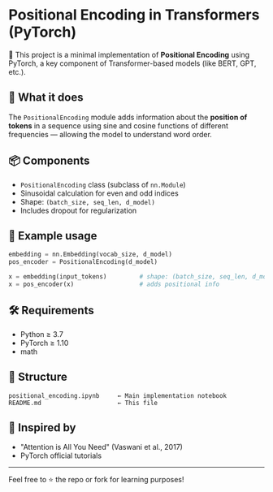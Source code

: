 # Positional Encoding in Transformers (PyTorch)

🚀 This project is a minimal implementation of **Positional Encoding** using PyTorch, a key component of Transformer-based models (like BERT, GPT, etc.).

## 🧠 What it does
The `PositionalEncoding` module adds information about the **position of tokens** in a sequence using sine and cosine functions of different frequencies — allowing the model to understand word order.

## 📦 Components
- `PositionalEncoding` class (subclass of `nn.Module`)
- Sinusoidal calculation for even and odd indices
- Shape: `(batch_size, seq_len, d_model)`
- Includes dropout for regularization

## 🔧 Example usage
```python
embedding = nn.Embedding(vocab_size, d_model)
pos_encoder = PositionalEncoding(d_model)

x = embedding(input_tokens)         # shape: (batch_size, seq_len, d_model)
x = pos_encoder(x)                  # adds positional info
```

## 🛠️ Requirements
- Python ≥ 3.7  
- PyTorch ≥ 1.10  
- math

## 📂 Structure
```
positional_encoding.ipynb     ← Main implementation notebook
README.md                     ← This file
```

## 📌 Inspired by
- "Attention is All You Need" (Vaswani et al., 2017)
- PyTorch official tutorials

---

Feel free to ⭐ the repo or fork for learning purposes!
